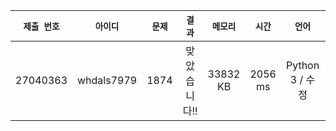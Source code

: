 | `제출 번호` | `아이디` | `문제` |  `결과` | `메모리` | `시간` | `언어` | `코드 길이` |
|---|:---:|:---:|:---:|:---:|:---:|:---:|---:|
| 27040363 | whdals7979 | 1874 | 맞았습니다!! |	33832 KB | 2056 ms | Python 3 / 수정 | 608 B |